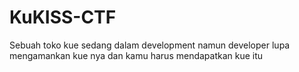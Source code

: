 # KuKISS-CTF
Sebuah toko kue sedang dalam development namun developer lupa mengamankan kue nya dan kamu harus mendapatkan kue itu

